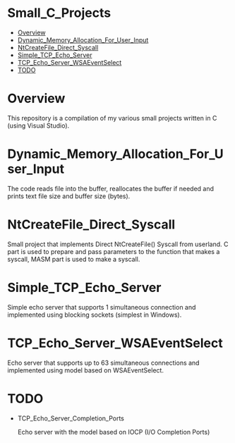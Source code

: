 # Small_C_Projects
- [Overview](#overview)
- [Dynamic_Memory_Allocation_For_User_Input](#dynamic_memory_allocation_for_user_input)
- [NtCreateFile_Direct_Syscall](#ntcreatefile_direct_syscall)
- [Simple_TCP_Echo_Server](#simple_tcp_echo_server)
- [TCP_Echo_Server_WSAEventSelect](#tcp_echo_server_wsaeventselect)
- [TODO](#todo)

# Overview

This repository is a compilation of my various small projects written in C (using Visual Studio).

# Dynamic_Memory_Allocation_For_User_Input

The code reads file into the buffer, reallocates the buffer if needed and prints text file size and buffer size (bytes).

# NtCreateFile_Direct_Syscall

Small project that implements Direct NtCreateFile() Syscall from userland. C part is used to prepare and pass parameters to the function that makes a syscall, MASM part is used to make a syscall.

# Simple_TCP_Echo_Server

Simple echo server that supports 1 simultaneous connection and implemented using blocking sockets (simplest in Windows).

# TCP_Echo_Server_WSAEventSelect

Echo server that supports up to 63 simultaneous connections and implemented using model based on WSAEventSelect.

# TODO
- TCP_Echo_Server_Completion_Ports
  
  Echo server with the model based on IOCP (I/O Completion Ports)
